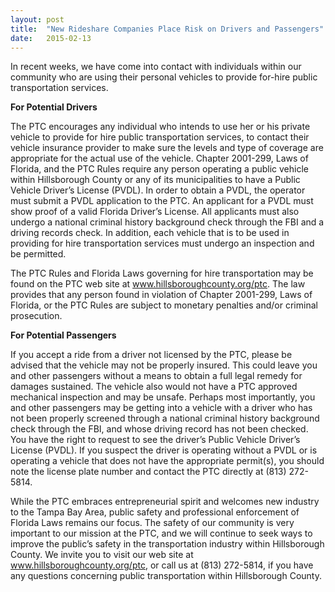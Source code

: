```yaml
---
layout: post
title:  "New Rideshare Companies Place Risk on Drivers and Passengers"
date:   2015-02-13
---
```


In recent weeks, we have come into contact with individuals within our community who are using their personal vehicles to provide for-hire public transportation services.

**For Potential Drivers**

The PTC encourages any individual who intends to use her or his private vehicle to provide for hire public transportation services, to contact their vehicle insurance provider to make sure the levels and type of coverage are appropriate for the actual use of the vehicle. Chapter 2001-299, Laws of Florida, and the PTC Rules require any person operating a public vehicle within Hillsborough County or any of its municipalities to have a Public Vehicle Driver’s License (PVDL). In order to obtain a PVDL, the operator must submit a PVDL application to the PTC. An applicant for a PVDL must show proof of a valid Florida Driver’s License. All applicants must also undergo a national criminal history background check through the FBI and a driving records check. In addition, each vehicle that is to be used in providing for hire transportation services must undergo an inspection and be permitted.

The PTC Rules and Florida Laws governing for hire transportation may be found on the PTC web site at www.hillsboroughcounty.org/ptc. The law provides that any person found in violation of Chapter 2001-299, Laws of Florida, or the PTC Rules are subject to monetary penalties and/or criminal prosecution.

**For Potential Passengers**

If you accept a ride from a driver not licensed by the PTC, please be advised that the vehicle may not be properly insured. This could leave you and other passengers without a means to obtain a full legal remedy for damages sustained. The vehicle also would not have a PTC approved mechanical inspection and may be unsafe. Perhaps most importantly, you and other passengers may be getting into a vehicle with a driver who has not been properly screened through a national criminal history background check through the FBI, and whose driving record has not been checked. You have the right to request to see the driver’s Public Vehicle Driver’s License (PVDL). If you suspect the driver is operating without a PVDL or is operating a vehicle that does not have the appropriate permit(s), you should note the license plate number and contact the PTC directly at (813) 272-5814.

While the PTC embraces entrepreneurial spirit and welcomes new industry to the Tampa Bay Area, public safety and professional enforcement of Florida Laws remains our focus. The safety of our community is very important to our mission at the PTC, and we will continue to seek ways to improve the public’s safety in the transportation industry within Hillsborough County. We invite you to visit our web site at www.hillsboroughcounty.org/ptc, or call us at (813) 272-5814, if you have any questions concerning public transportation within Hillsborough County.
